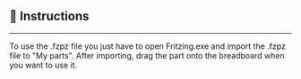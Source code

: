 ## :scroll: ​Instructions

***

To use the .fzpz file you just have to open Fritzing.exe and import the .fzpz file to "My parts". After importing, drag the part onto the breadboard when you want to use it.